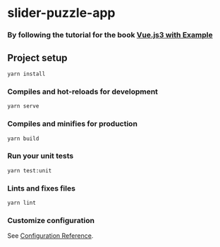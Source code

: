 # slider-puzzle-app

### By following the tutorial for the book [**Vue.js3 with Example**](https://github.com/PacktPublishing/-Vue.js-3-By-Example)

## Project setup
```
yarn install
```

### Compiles and hot-reloads for development
```
yarn serve
```

### Compiles and minifies for production
```
yarn build
```

### Run your unit tests
```
yarn test:unit
```

### Lints and fixes files
```
yarn lint
```

### Customize configuration
See [Configuration Reference](https://cli.vuejs.org/config/).
